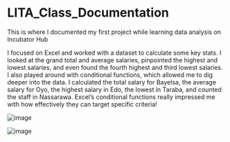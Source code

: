 # LITA_Class_Documentation
This is where I documented my first project while learning data analysis on Incubator Hub

I focused on Excel and worked with a dataset to calculate some key stats. I looked at the grand total and average salaries, pinpointed the highest and lowest salaries, and even found the fourth highest and third lowest salaries. I also played around with conditional functions, which allowed me to dig deeper into the data. I calculated the total salary for Bayelsa, the average salary for Oyo, the highest salary in Edo, the lowest in Taraba, and counted the staff in Nassarawa. Excel’s conditional functions really impressed me with how effectively they can target specific criteria!

![image](https://github.com/user-attachments/assets/87f87278-8ad0-433e-951e-93bbbf01b7d6)

![image](https://github.com/user-attachments/assets/f057e48c-1266-43c2-bc09-af2c9ad01618)



